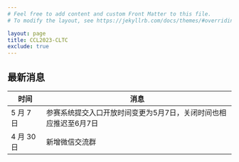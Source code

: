 ```yaml
---
# Feel free to add content and custom Front Matter to this file.
# To modify the layout, see https://jekyllrb.com/docs/themes/#overriding-theme-defaults

layout: page
title: CCL2023-CLTC
exclude: true
---
```


## 最新消息

| 时间 | 消息 |
|-----| ----- |
| 5 月 7 日 | 参赛系统提交入口开放时间变更为5月7日，关闭时间也相应推迟至6月7日 |
| 4 月 30 日 | 新增微信交流群 |

